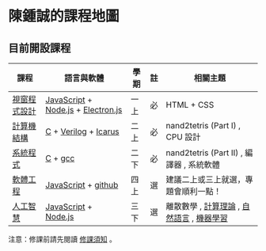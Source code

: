 # 陳鍾誠的課程地圖

## 目前開設課程 

課程             | 語言與軟體           | 學期 | 註 | 相關主題
-----------------|----------------------|------|----|-----------
[視窗程式設計](windowProgramming/) | [JavaScript] + [Node.js] + [Electron.js]  | 一上 | 必 | HTML + CSS
[計算機結構](nand2tetris/) | [C] + [Verilog] + [Icarus]  | 二上 | 必 | nand2tetris (Part I) , CPU 設計
[系統程式](nand2tetris/) | [C] + [gcc] | 二下 | 必 | nand2tetris (Part II) , 編譯器 , 系統軟體
[軟體工程](softwareEngineering/) | [JavaScript] + [github]  | 四上 | 選 | 建議二上或三上就選，專題會順利一點！
[人工智慧](artificialIntelligence/) | [JavaScript] + [Node.js] | 三下 | 選 | 離散數學 , [計算理論] , [自然語言](artificialIntelligence/NLP.md) , [機器學習](artificialIntelligence/ml.md)

注意：修課前請先閱讀 [修課須知](courseKnowhow.md) 。


<!--
## 課程歷史紀錄

課程             | 語言與軟體           | 學期 | 註 | 相關主題
-----------------|----------------------|------|----|-----------
[程式設計](js1.md) | [JavaScript] + [Node.js]  | 一上 | 必 | 修課須知 , HTML , CSS , JavaScript
[程式設計進階](js1.md) | [JavaScript] + [C]  | 一下 | 必 | 前端瀏覽器, 後端伺服器
[3D 動畫設計](blender.md) | [Blender] + [Krita] + [Natron] | 停開 | 選 | 電影後製
[C#程式設計](csharp.md) | [VisualStudio] | 停開	| 選 | 視窗程式 , Thread , 網路程式
[科學計算](scientificComputing.md) | [JavaScript] + [R]  | 三上 | 停開 | [微積分] , [機率統計] , 線性代數 , 數值分析
-->

[C]:c1.md
[JavaScript]:js1.md
[Node.js]:https://nodejs.org/
[Electron.js]:https://electron.atom.io/
[Blender]:https://www.blender.org/
[Krita]:https://krita.org/
[Natron]:https://natron.fr/
[R]:https://www.r-project.org/
[Verilog]:https://zh.wikipedia.org/wiki/Verilog
[Icarus]:http://iverilog.icarus.com/
[VisualStudio]:https://www.visualstudio.com/
[gcc]:https://zh.wikipedia.org/wiki/GCC
[微積分]:calculus.md
[機率統計]:../book/st/
[計算理論]:../book/ai/computationalTheory.md
[github]:https://github.com/
